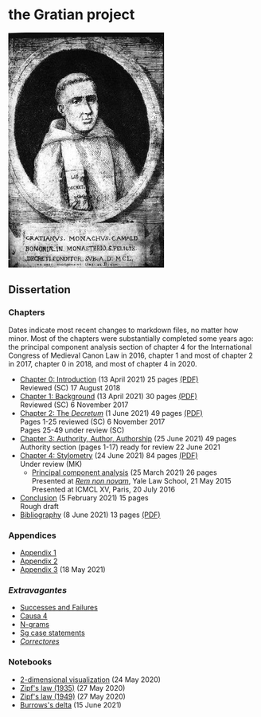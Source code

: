 # the Gratian project

![Gratian](img/Gratian.jpg)

## Dissertation

### Chapters

Dates indicate most recent changes to markdown files, no matter how
minor. Most of the chapters were substantially completed some years
ago: the principal component analysis section of chapter 4 for the
International Congress of Medieval Canon Law in 2016, chapter 1 and
most of chapter 2 in 2017, chapter 0 in 2018, and most of chapter
4 in 2020.

- [Chapter 0: Introduction](Chapter0/chapter0.markdown) (13 April 2021) 25 pages [(PDF)](Chapter0/chapter0.pdf)\
Reviewed (SC) 17 August 2018
- [Chapter 1: Background](Chapter1/chapter1.markdown) (13 April 2021) 30 pages [(PDF)](Chapter1/chapter1.pdf)\
Reviewed (SC) 6 November 2017
- [Chapter 2: The *Decretum*](Chapter2/chapter2.markdown) (1 June 2021) 49 pages [(PDF)](Chapter2/chapter2.pdf)\
Pages 1-25 reviewed (SC) 6 November 2017\
Pages 25-49 under review (SC)
- [Chapter 3: Authority, Author, Authorship](Chapter3/chapter3.markdown) (25 June 2021) 49 pages\
Authority section (pages 1-17) ready for review 22 June 2021
- [Chapter 4: Stylometry](Chapter4/chapter4.markdown) (24 June 2021) 84 pages [(PDF)](Chapter4/chapter4.pdf)\
Under review (MK)
  - [Principal component analysis](Chapter4/pca.markdown) (25 March 2021) 26 pages\
  Presented at [*Rem non novam*](https://sites.google.com/site/remnonnovam/), Yale Law School, 21 May 2015\
  Presented at ICMCL XV, Paris, 20 July 2016
- [Conclusion](Conclusion/conclusion.markdown) (5 February 2021) 15 pages\
Rough draft
- [Bibliography](bib/biblio.markdown) (8 June 2021) 13 pages [(PDF)](bib/biblio.pdf)

### Appendices

- [Appendix 1](Appendix/appendix1.markdown)
- [Appendix 2](Appendix/appendix2.markdown)
- [Appendix 3](Appendix/appendix3.markdown) (18 May 2021)

### *Extravagantes*

- [Successes and Failures](Drafts/successes.markdown)
- [Causa 4](Extra/causa4.markdown)
- [N-grams](Extra/n-grams.markdown)
- [Sg case statements](Extra/sg.markdown)
- [*Correctores*](Extra/correctores.markdown)

### Notebooks

- [2-dimensional visualization](Notebooks/Burrows/Visualization.ipynb) (24 May 2020)
- [Zipf's law (1935)](Notebooks/Zipf/Zipf35.ipynb) (27 May 2020)
- [Zipf's law (1949)](Notebooks/Zipf/Zipf49.ipynb) (27 May 2020)
- [Burrows's delta](Notebooks/Burrows/Burrows.ipynb) (15 June 2021)
